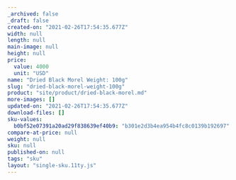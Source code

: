 ```yaml
---
_archived: false
_draft: false
created-on: "2021-02-26T17:54:35.677Z"
width: null
length: null
main-image: null
height: null
price:
  value: 4000
  unit: "USD"
name: "Dried Black Morel Weight: 100g"
slug: "dried-black-morel-weight-100g"
product: "site/product/dried-black-morel.md"
more-images: []
updated-on: "2021-02-26T17:54:35.677Z"
download-files: []
sku-values:
  b0bf52e07391a20ad29f838639ef40b9: "b301e2d3b4ea954b4fc8c0139b192697"
compare-at-price: null
weight: null
sku: null
published-on: null
tags: "sku"
layout: "single-sku.11ty.js"
---
```



